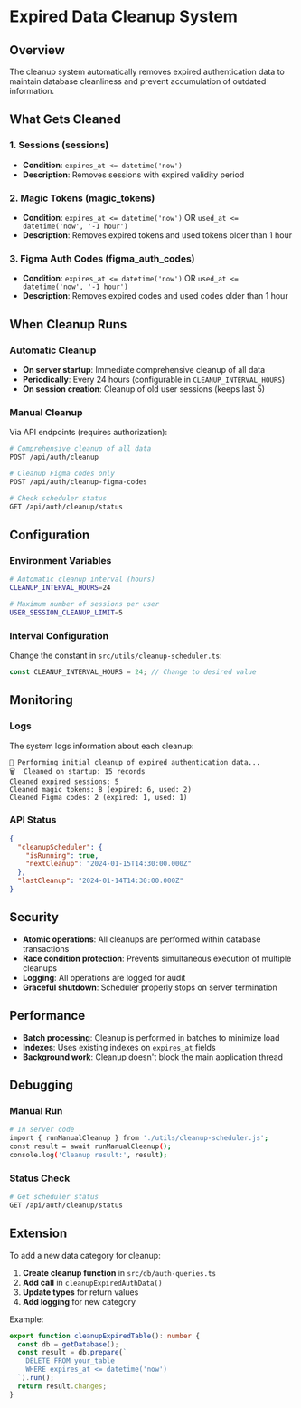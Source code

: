 # Expired Data Cleanup System

## Overview

The cleanup system automatically removes expired authentication data to maintain database cleanliness and prevent accumulation of outdated information.

## What Gets Cleaned

### 1. Sessions (sessions)
- **Condition**: `expires_at <= datetime('now')`
- **Description**: Removes sessions with expired validity period

### 2. Magic Tokens (magic_tokens)
- **Condition**: `expires_at <= datetime('now')` OR `used_at <= datetime('now', '-1 hour')`
- **Description**: Removes expired tokens and used tokens older than 1 hour

### 3. Figma Auth Codes (figma_auth_codes)
- **Condition**: `expires_at <= datetime('now')` OR `used_at <= datetime('now', '-1 hour')`
- **Description**: Removes expired codes and used codes older than 1 hour

## When Cleanup Runs

### Automatic Cleanup
- **On server startup**: Immediate comprehensive cleanup of all data
- **Periodically**: Every 24 hours (configurable in `CLEANUP_INTERVAL_HOURS`)
- **On session creation**: Cleanup of old user sessions (keeps last 5)

### Manual Cleanup
Via API endpoints (requires authorization):

```bash
# Comprehensive cleanup of all data
POST /api/auth/cleanup

# Cleanup Figma codes only
POST /api/auth/cleanup-figma-codes

# Check scheduler status
GET /api/auth/cleanup/status
```

## Configuration

### Environment Variables
```bash
# Automatic cleanup interval (hours)
CLEANUP_INTERVAL_HOURS=24

# Maximum number of sessions per user
USER_SESSION_CLEANUP_LIMIT=5
```

### Interval Configuration
Change the constant in `src/utils/cleanup-scheduler.ts`:
```typescript
const CLEANUP_INTERVAL_HOURS = 24; // Change to desired value
```

## Monitoring

### Logs
The system logs information about each cleanup:
```
🧹 Performing initial cleanup of expired authentication data...
🗑️  Cleaned on startup: 15 records
Cleaned expired sessions: 5
Cleaned magic tokens: 8 (expired: 6, used: 2)
Cleaned Figma codes: 2 (expired: 1, used: 1)
```

### API Status
```json
{
  "cleanupScheduler": {
    "isRunning": true,
    "nextCleanup": "2024-01-15T14:30:00.000Z"
  },
  "lastCleanup": "2024-01-14T14:30:00.000Z"
}
```

## Security

- **Atomic operations**: All cleanups are performed within database transactions
- **Race condition protection**: Prevents simultaneous execution of multiple cleanups
- **Logging**: All operations are logged for audit
- **Graceful shutdown**: Scheduler properly stops on server termination

## Performance

- **Batch processing**: Cleanup is performed in batches to minimize load
- **Indexes**: Uses existing indexes on `expires_at` fields
- **Background work**: Cleanup doesn't block the main application thread

## Debugging

### Manual Run
```bash
# In server code
import { runManualCleanup } from './utils/cleanup-scheduler.js';
const result = await runManualCleanup();
console.log('Cleanup result:', result);
```

### Status Check
```bash
# Get scheduler status
GET /api/auth/cleanup/status
```

## Extension

To add a new data category for cleanup:

1. **Create cleanup function** in `src/db/auth-queries.ts`
2. **Add call** in `cleanupExpiredAuthData()`
3. **Update types** for return values
4. **Add logging** for new category

Example:
```typescript
export function cleanupExpiredTable(): number {
  const db = getDatabase();
  const result = db.prepare(`
    DELETE FROM your_table
    WHERE expires_at <= datetime('now')
  `).run();
  return result.changes;
}
```

